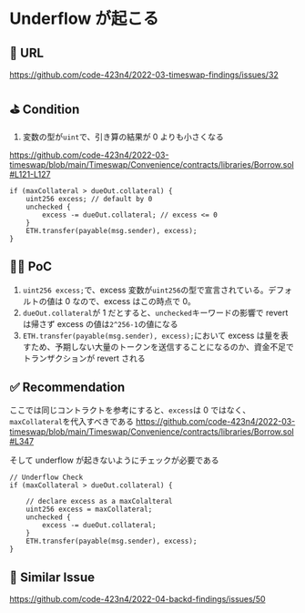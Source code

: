 # Underflow が起こる

## 🔗 URL

https://github.com/code-423n4/2022-03-timeswap-findings/issues/32

## ⛳️ Condition

1. 変数の型が`uint`で、引き算の結果が 0 よりも小さくなる

https://github.com/code-423n4/2022-03-timeswap/blob/main/Timeswap/Convenience/contracts/libraries/Borrow.sol#L121-L127

```solidity
if (maxCollateral > dueOut.collateral) {
    uint256 excess; // default by 0
    unchecked {
        excess -= dueOut.collateral; // excess <= 0
    }
    ETH.transfer(payable(msg.sender), excess);
}
```

## 👨‍💻 PoC

1. `uint256 excess;`で、excess 変数が`uint256`の型で宣言されている。デフォルトの値は 0 なので、excess はこの時点で 0。
2. `dueOut.collateral`が 1 だとすると、`unchecked`キーワードの影響で revert は帰さず excess の値は`2^256-1`の値になる
3. `ETH.transfer(payable(msg.sender), excess);`において excess は量を表すため、予期しない大量のトークンを送信することになるのか、資金不足でトランザクションが revert される

## ✅ Recommendation

ここでは同じコントラクトを参考にすると、`excess`は 0 ではなく、`maxCollateral`を代入すべきである
https://github.com/code-423n4/2022-03-timeswap/blob/main/Timeswap/Convenience/contracts/libraries/Borrow.sol#L347

そして underflow が起きないようにチェックが必要である

```solidity
// Underflow Check
if (maxCollateral > dueOut.collateral) {

    // declare excess as a maxColalteral
    uint256 excess = maxCollateral;
    unchecked {
        excess -= dueOut.collateral;
    }
    ETH.transfer(payable(msg.sender), excess);
}
```

## 👬 Similar Issue

https://github.com/code-423n4/2022-04-backd-findings/issues/50
